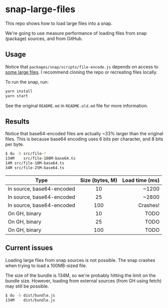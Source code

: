 # snap-large-files

This repo shows how to load large files into a snap.

We're going to use measure performance of loading files from snap (package) sources, and from GitHub.

## Usage

Notice that `packages/snap/scripts/file-encode.js` depends on access to [some large files](https://github.com/piotr-roslaniec/snap-large-files). I recommend cloning the repo or recreating files locally.

To run the snap, run:

```sh
yarn install
yarn start
```

See the original `README.md` in `README.old.md` file for more information.

## Results

Notice that base64-encoded files are actually ~33% larger than the original files. This is because base64 encoding uses 6 bits per character, and 8 bits per byte.

```bash
$ du -h src/file-*
134M	src/file-100M-base64.ts
14M	src/file-10M-base64.ts
34M	src/file-25M-base64.ts
```

| Type                      | Size (bytes, M) | Load time (ms) |
| ------------------------- | :-------------: | -------------: |
| In source, base64-encoded |       10        |          ~1200 |
| In source, base64-encoded |       25        |          ~2800 |
| In source, base64-encoded |       100       |       Crashes! |
| On GH, binary             |       10        |           TODO |
| On GH, binary             |       25        |           TODO |
| On GH, binary             |       100       |           TODO |

## Current issues

Loading large files from snap sources is not possible. The snap crashes when trying to load a 100MB-sized file.

The size of the bundle is 134M, so we're probably hitting the limit on the bundle size. However, loading from external sources (from GH using fetch) may still be possible.

```bash
$ du -h dist/bundle.js
134M	dist/bundle.js
```
